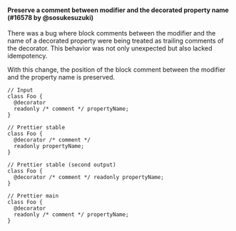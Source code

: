 #### Preserve a comment between modifier and the decorated property name (#16578 by @sosukesuzuki)

There was a bug where block comments between the modifier and the name of a decorated property were being treated as trailing comments of the decorator. This behavior was not only unexpected but also lacked idempotency.

With this change, the position of the block comment between the modifier and the property name is preserved.

<!-- prettier-ignore -->
```tsx
// Input
class Foo {
  @decorator
  readonly /* comment */ propertyName;
}

// Prettier stable
class Foo {
  @decorator /* comment */
  readonly propertyName;
}

// Prettier stable (second output)
class Foo {
  @decorator /* comment */ readonly propertyName;
}

// Prettier main
class Foo {
  @decorator
  readonly /* comment */ propertyName;
}
```
